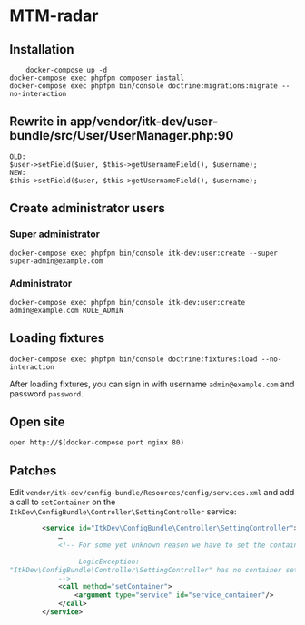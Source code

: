 # MTM-radar

## Installation

``` 
    docker-compose up -d
docker-compose exec phpfpm composer install
docker-compose exec phpfpm bin/console doctrine:migrations:migrate --no-interaction
```

## Rewrite in app/vendor/itk-dev/user-bundle/src/User/UserManager.php:90

``` 
OLD: 
$user->setField($user, $this->getUsernameField(), $username);
NEW: 
$this->setField($user, $this->getUsernameField(), $username);
```

## Create administrator users


### Super administrator

```
docker-compose exec phpfpm bin/console itk-dev:user:create --super super-admin@example.com
```

### Administrator

```
docker-compose exec phpfpm bin/console itk-dev:user:create admin@example.com ROLE_ADMIN 
```

## Loading fixtures

```
docker-compose exec phpfpm bin/console doctrine:fixtures:load --no-interaction
```

After loading fixtures, you can sign in with username `admin@example.com` and password `password`.

## Open site

```
open http://$(docker-compose port nginx 80)
```

## Patches

Edit `vendor/itk-dev/config-bundle/Resources/config/services.xml` and add a call
to `setContainer` on the `ItkDev\ConfigBundle\Controller\SettingController`
service:

```xml
        <service id="ItkDev\ConfigBundle\Controller\SettingController">
            …
            <!-- For some yet unknown reason we have to set the container explicitly

                 LogicException:
"ItkDev\ConfigBundle\Controller\SettingController" has no container set, did you forget to define it as a service subscriber?
            -->
            <call method="setContainer">
                <argument type="service" id="service_container"/>
            </call>
        </service>
```
